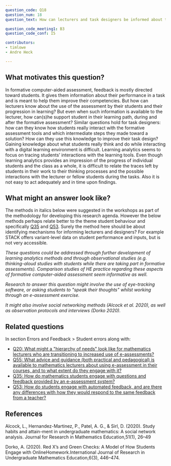 ```yaml
---
question_code: Q18 
question_num: 18 
question_text: How can lecturers and task designers be informed about the interaction of university mathematics students in formative computer-based tasks in real practice to help them act upon these findings in an effective way? 

question_code_meeting1: B3 
question_code_conf: I5 

contributors: 
- timlowe
- Andre Heck

---
```


## What motivates this question?

In formative computer-aided assessment, feedback is mostly directed toward students. It gives them information about their performance in a task and is meant to help them improve their competencies. But how can lecturers know about the use of the assessment by their students and their progression in learning? But even when such information is available to the lecturer, how can(s)he support student in their learning path, during and after the formative assessment?   Similar questions hold for task designers: how can they know how students really interact with the  formative assessment tools and which intermediate steps they made toward a solution? How can they use this knowledge to improve their task design?   Gaining knowledge about what students really think and do while interacting with a digital learning environment is difficult. Learning analytics seems to focus on tracing students’ interactions with the learning tools. Even though learning analytics provides an impression of the progress of individual students and the class as a whole, it is difficult to relate the traces left by students in their work to their thinking processes and the possible interactions with the lecturer or fellow students during the tasks. Also it is not easy to act adequately and in time upon findings.  


## What might an answer look like?

The methods in italics below were suggested in the workshops as part of the methodology for developing this research agenda. However the below methods perhaps relate better to the theme student behaviour and specifically [Q35](Q35) and [Q53](Q53). Surely the method here should be about identifying mechanisms for informing lecturers and designers? For example STACK offers variant-level data on student performance and inputs, but is not very accessible.

_These questions could be addressed through further development of learning analytics methods and through observational studies (e.g. thinking-aloud studies with students while there are taking part in formative assessments). Comparison studies of HE practice regarding these aspects of formative computer-aided assessment seem informative as well._

_Research to answer this question might involve the use of eye-tracking software, or asking students to "speak their thoughts" whilst working 
through an e-assessment exercise._

_It might also involve social networking methods (Alcock et al. 2020), as well as observation protocols and interviews (Dorko 2020)._



## Related questions

In section Errors and Feedback > Student errors along with:

- [Q20: What might a "hierarchy of needs" look like for mathematics lecturers who are transitioning to increased use of e-assessments?](Q20)
- [Q55: What advice and guidance (both practical and pedagogical) is available to mathematics lecturers about using e-assessment in their courses, and to what extent do they engage with it?](Q55)
- [Q35: How do mathematics students engage with questions and feedback provided by an e-assessment system?](Q35) 
- [Q53: How do students engage with automated feedback, and are there any differences with how they would respond to the same feedback from a teacher?](Q53)

## References

Alcock, L., Hernandez-Martinez, P., Patel, A. G., & Sirl, D. (2020). Study habits and attain-ment in undergraduate mathematics: A social network analysis. Journal for Research in Mathematics Education,51(1), 26–49

Dorko, A. (2020). Red X’s and Green Checks: A Model of How Students Engage with OnlineHomework.International Journal of Research in Undergraduate Mathematics Education,6(3), 446–474. 
